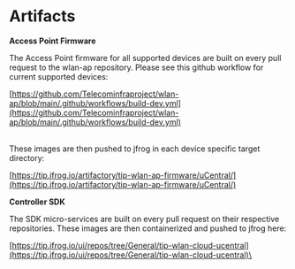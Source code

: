 # Artifacts

**Access Point Firmware**

The Access Point firmware for all supported devices are built on every pull request to the wlan-ap repository. Please see this github workflow for current supported devices:

[https://github.com/Telecominfraproject/wlan-ap/blob/main/.github/workflows/build-dev.yml](https://github.com/Telecominfraproject/wlan-ap/blob/main/.github/workflows/build-dev.yml)

\
These images are then pushed to jfrog in each device specific target directory:

[https://tip.jfrog.io/artifactory/tip-wlan-ap-firmware/uCentral/](https://tip.jfrog.io/artifactory/tip-wlan-ap-firmware/uCentral/)



**Controller SDK**

The SDK micro-services are built on every pull request on their respective repositories. These images are then containerized and pushed to jfrog here:

[https://tip.jfrog.io/ui/repos/tree/General/tip-wlan-cloud-ucentral](https://tip.jfrog.io/ui/repos/tree/General/tip-wlan-cloud-ucentral)\
